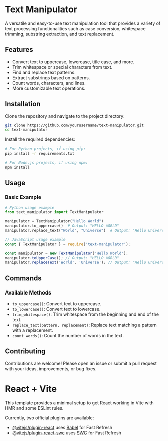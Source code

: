 # Text Manipulator

A versatile and easy-to-use text manipulation tool that provides a variety of text processing functionalities such as case conversion, whitespace trimming, substring extraction, and text replacement.

## Features

- Convert text to uppercase, lowercase, title case, and more.
- Trim whitespace or special characters from text.
- Find and replace text patterns.
- Extract substrings based on patterns.
- Count words, characters, and lines.
- More customizable text operations.

## Installation

Clone the repository and navigate to the project directory:

```bash
git clone https://github.com/yourusername/text-manipulator.git
cd text-manipulator
```

Install the required dependencies:

```bash
# For Python projects, if using pip:
pip install -r requirements.txt

# For Node.js projects, if using npm:
npm install
```

## Usage

### Basic Example

```python
# Python usage example
from text_manipulator import TextManipulator

manipulator = TextManipulator("Hello World")
manipulator.to_uppercase()  # Output: "HELLO WORLD"
manipulator.replace_text("World", "Universe")  # Output: "Hello Universe"
```

```js
// JavaScript usage example
const { TextManipulator } = require('text-manipulator');

const manipulator = new TextManipulator('Hello World');
manipulator.toUpperCase(); // Output: "HELLO WORLD"
manipulator.replaceText('World', 'Universe'); // Output: "Hello Universe"
```

## Commands

### Available Methods

- `to_uppercase()`: Convert text to uppercase.
- `to_lowercase()`: Convert text to lowercase.
- `trim_whitespace()`: Trim whitespace from the beginning and end of the text.
- `replace_text(pattern, replacement)`: Replace text matching a pattern with a replacement.
- `count_words()`: Count the number of words in the text.

## Contributing

Contributions are welcome! Please open an issue or submit a pull request with your ideas, improvements, or bug fixes.

# React + Vite

This template provides a minimal setup to get React working in Vite with HMR and some ESLint rules.

Currently, two official plugins are available:

- [@vitejs/plugin-react](https://github.com/vitejs/vite-plugin-react/blob/main/packages/plugin-react/README.md) uses [Babel](https://babeljs.io/) for Fast Refresh
- [@vitejs/plugin-react-swc](https://github.com/vitejs/vite-plugin-react-swc) uses [SWC](https://swc.rs/) for Fast Refresh
